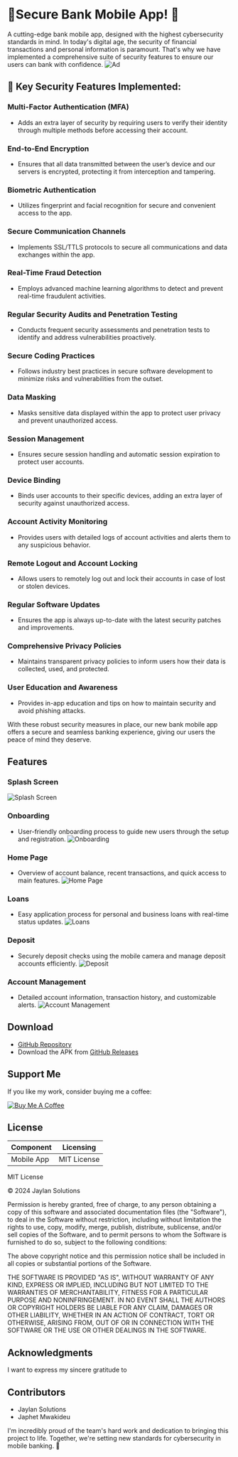 # 🚀Secure Bank Mobile App! 🚀

A cutting-edge bank mobile app, designed with the highest cybersecurity standards in mind. In today's digital age, the security of financial transactions and personal information is paramount. That's why we have implemented a comprehensive suite of security features to ensure our users can bank with confidence.
![Ad](screenshots/add.png)

## 🔐 Key Security Features Implemented:

### Multi-Factor Authentication (MFA)
- Adds an extra layer of security by requiring users to verify their identity through multiple methods before accessing their account.

### End-to-End Encryption
- Ensures that all data transmitted between the user’s device and our servers is encrypted, protecting it from interception and tampering.

### Biometric Authentication
- Utilizes fingerprint and facial recognition for secure and convenient access to the app.

### Secure Communication Channels
- Implements SSL/TTLS protocols to secure all communications and data exchanges within the app.

### Real-Time Fraud Detection
- Employs advanced machine learning algorithms to detect and prevent real-time fraudulent activities.

### Regular Security Audits and Penetration Testing
- Conducts frequent security assessments and penetration tests to identify and address vulnerabilities proactively.

### Secure Coding Practices
- Follows industry best practices in secure software development to minimize risks and vulnerabilities from the outset.

### Data Masking
- Masks sensitive data displayed within the app to protect user privacy and prevent unauthorized access.

### Session Management
- Ensures secure session handling and automatic session expiration to protect user accounts.

### Device Binding
- Binds user accounts to their specific devices, adding an extra layer of security against unauthorized access.

### Account Activity Monitoring
- Provides users with detailed logs of account activities and alerts them to any suspicious behavior.

### Remote Logout and Account Locking
- Allows users to remotely log out and lock their accounts in case of lost or stolen devices.

### Regular Software Updates
- Ensures the app is always up-to-date with the latest security patches and improvements.

### Comprehensive Privacy Policies
- Maintains transparent privacy policies to inform users how their data is collected, used, and protected.

### User Education and Awareness
- Provides in-app education and tips on how to maintain security and avoid phishing attacks.

With these robust security measures in place, our new bank mobile app offers a secure and seamless banking experience, giving our users the peace of mind they deserve.

## Features

### Splash Screen
![Splash Screen](screenshots/gitsplash.png)

### Onboarding
- User-friendly onboarding process to guide new users through the setup and registration.
![Onboarding](screenshots/gitonboarding.png)

### Home Page
- Overview of account balance, recent transactions, and quick access to main features.
![Home Page](screenshots/githome.png)

### Loans
- Easy application process for personal and business loans with real-time status updates.
![Loans](screenshots/gitloan.png)

### Deposit
- Securely deposit checks using the mobile camera and manage deposit accounts efficiently.
![Deposit](screenshots/gitdeposit.png)

### Account Management
- Detailed account information, transaction history, and customizable alerts.
![Account Management](screenshots/gitaccount.png)

## Download
- [GitHub Repository](https://github.com/your-repo)
- Download the APK from [GitHub Releases](https://github.com/your-repo/releases)

## Support Me
If you like my work, consider buying me a coffee:

[![Buy Me A Coffee](https://www.buymeacoffee.com/assets/img/custom_images/orange_img.png)](https://www.buymeacoffee.com/mwakideu)

## License

| Component | Licensing |
|-----------|-----------|
| Mobile App | MIT License |


MIT License

© 2024 Jaylan Solutions

Permission is hereby granted, free of charge, to any person obtaining a copy
of this software and associated documentation files (the "Software"), to deal
in the Software without restriction, including without limitation the rights
to use, copy, modify, merge, publish, distribute, sublicense, and/or sell
copies of the Software, and to permit persons to whom the Software is
furnished to do so, subject to the following conditions:

The above copyright notice and this permission notice shall be included in all
copies or substantial portions of the Software.

THE SOFTWARE IS PROVIDED "AS IS", WITHOUT WARRANTY OF ANY KIND, EXPRESS OR
IMPLIED, INCLUDING BUT NOT LIMITED TO THE WARRANTIES OF MERCHANTABILITY,
FITNESS FOR A PARTICULAR PURPOSE AND NONINFRINGEMENT. IN NO EVENT SHALL THE
AUTHORS OR COPYRIGHT HOLDERS BE LIABLE FOR ANY CLAIM, DAMAGES OR OTHER
LIABILITY, WHETHER IN AN ACTION OF CONTRACT, TORT OR OTHERWISE, ARISING FROM,
OUT OF OR IN CONNECTION WITH THE SOFTWARE OR THE USE OR OTHER DEALINGS IN THE
SOFTWARE.



## Acknowledgments

I want to express my sincere gratitude to 

## Contributors
- Jaylan Solutions
- Japhet Mwakideu

I'm incredibly proud of the team's hard work and dedication to bringing this project to life. Together, we're setting new standards for cybersecurity in mobile banking. 💪

